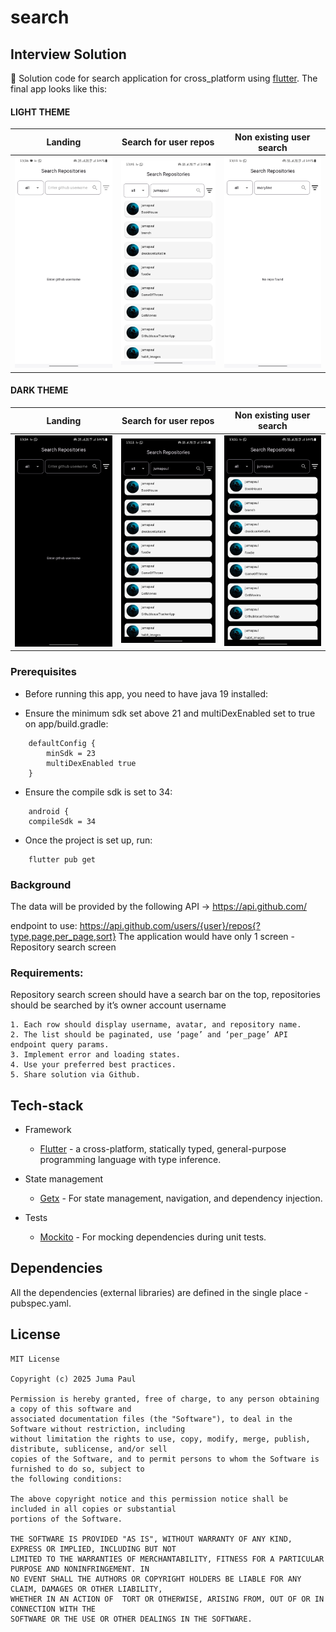 # search

## Interview Solution

👀 Solution code for search application for cross_platform using [flutter](https://flutter.dev/).
The final app looks like this:

#### LIGHT THEME

| Landing                    | Search for user repos         | Non existing user search       | 
|----------------------------|-------------------------------|--------------------------------|
| ![Landing](images/one.png) | ![User repos](images/two.png) | ![Non-users](images/three.png) | 

#### DARK THEME

| Landing                         | Search for user repos              | Non existing user search          |  
|---------------------------------|------------------------------------|-----------------------------------|
| ![Landing](images/dark_one.png) | ![User repos](images/dark_two.png) | ![Non-users](images/dark_two.png) |

### Prerequisites

- Before running this app, you need to have java 19 installed:

- Ensure the minimum sdk set above 21 and multiDexEnabled set to true on app/build.gradle:

```shell script
    defaultConfig {
        minSdk = 23
        multiDexEnabled true
    }
```

- Ensure the compile sdk is set to 34:

```shell script
    android {
    compileSdk = 34
```

- Once the project is set up, run:

```
    flutter pub get
```

### Background

The data will be provided by the following API -> https://api.github.com/

endpoint to use: https://api.github.com/users/{user}/repos{?type,page,per_page,sort}
The application would have only 1 screen - Repository search screen

### Requirements:

Repository search screen should have a search bar on the top, repositories should be searched by
it’s owner account username

    1. Each row should display username, avatar, and repository name.
    2. The list should be paginated, use ‘page’ and ‘per_page’ API endpoint query params.
    3. Implement error and loading states.
    4. Use your preferred best practices.
    5. Share solution via Github.

## Tech-stack

* Framework
    * [Flutter](https://flutter.dev/) - a cross-platform, statically typed, general-purpose
      programming language with type inference.

* State management
    * [Getx](https://chornthorn.github.io/getx-docs/) - For state management, navigation, and
      dependency injection.

* Tests
    * [Mockito]() - For mocking dependencies during unit tests.

## Dependencies

All the dependencies (external libraries) are defined in the single place - pubspec.yaml.

## License

```
MIT License

Copyright (c) 2025 Juma Paul

Permission is hereby granted, free of charge, to any person obtaining a copy of this software and
associated documentation files (the "Software"), to deal in the Software without restriction, including
without limitation the rights to use, copy, modify, merge, publish, distribute, sublicense, and/or sell
copies of the Software, and to permit persons to whom the Software is furnished to do so, subject to
the following conditions:

The above copyright notice and this permission notice shall be included in all copies or substantial
portions of the Software.

THE SOFTWARE IS PROVIDED "AS IS", WITHOUT WARRANTY OF ANY KIND, EXPRESS OR IMPLIED, INCLUDING BUT NOT
LIMITED TO THE WARRANTIES OF MERCHANTABILITY, FITNESS FOR A PARTICULAR PURPOSE AND NONINFRINGEMENT. IN
NO EVENT SHALL THE AUTHORS OR COPYRIGHT HOLDERS BE LIABLE FOR ANY CLAIM, DAMAGES OR OTHER LIABILITY,
WHETHER IN AN ACTION OF  TORT OR OTHERWISE, ARISING FROM, OUT OF OR IN CONNECTION WITH THE
SOFTWARE OR THE USE OR OTHER DEALINGS IN THE SOFTWARE.
```

